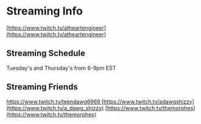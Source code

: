 # Streaming Info

[https://www.twitch.tv/atheartengineer](https://www.twitch.tv/atheartengineer)

## Streaming Schedule

Tuesday's and Thursday's from 6-9pm EST

## Streaming Friends

[https://www.twitch.tv/teendawg6969 ](https://www.twitch.tv/teendawg6969)
[https://www.twitch.tv/adawgshizzy](https://www.twitch.tv/a_dawg_shizzy)
[https://www.twitch.tv/themorphes](https://www.twitch.tv/themorphes)


